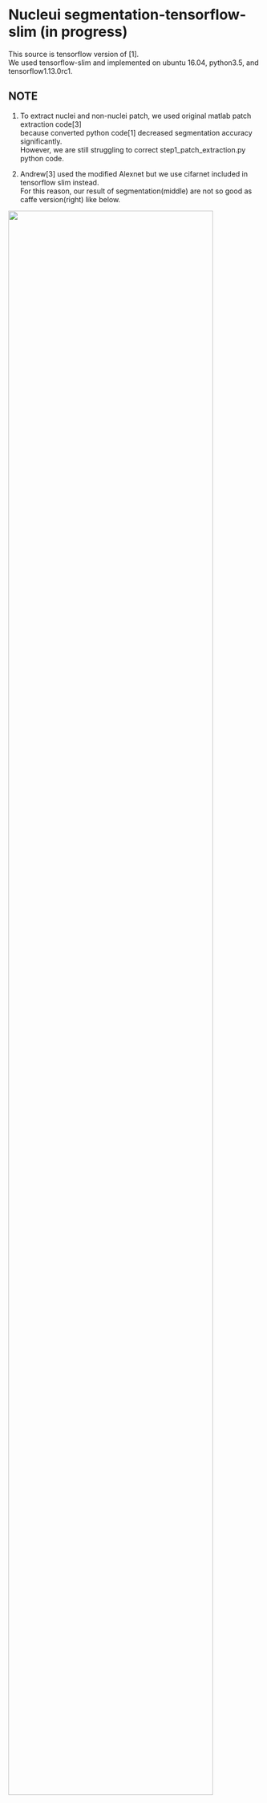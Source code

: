 # Nucleui segmentation-tensorflow-slim (in progress)
  
This source is tensorflow version of [1].   
We used tensorflow-slim and implemented on ubuntu 16.04, python3.5, and tensorflow1.13.0rc1.  
   



## NOTE

1) To extract nuclei and non-nuclei patch, we used original matlab patch extraction code[3]   
because converted python code[1] decreased segmentation accuracy significantly.   
However, we are still struggling to correct step1_patch_extraction.py python code.   

2) Andrew[3] used the modified Alexnet but we use cifarnet included in tensorflow slim instead.  
For this reason, our result of segmentation(middle) are not so good as caffe version(right) like below.  
 

<div>
<img src="https://user-images.githubusercontent.com/46143444/53543054-8e333600-3b64-11e9-89c5-910007a497a1.png" width="90%"></img>
</div>




## Requirments
python3.5  
tensorflow

Current version ran on CPU. Install tensorflow-gpu version and chagne below code if we want to run on GPU.

```bash
   cd DEEP_TUTORIAL_ROOT
   gedit step4_train_image_classifier.py

   ------------------------------------------------------
   tf.app.flags.DEFINE_boolean('clone_on_cpu', True,
                            'Use CPUs to deploy clones.')
   change to 

   tf.app.flags.DEFINE_boolean('clone_on_cpu', False,
                            'Use CPUs to deploy clones.')
   -----------------------------------------------------

```

## Overview  
### Quick start

User can run test step(step5 and step6) with a little modfication in below script using a pre-trained model.   
For instance, change CHECKPOINT_DIR variable to the directory where a pre-trained or user-generated model exists.    

```bash
   cd DEEP_TUTORIAL_ROOT
   ./train_test_nuclei.sh
```

### Data  
Download [dataset(train and valiation tfRecord)](http://naver.me/Fyamxy1v)
URL_PASSWORD: 1234

```bash
   cd DEEP_TUTORIAL_ROOT/data/1-nuclei/images
   mv DOWNLOAD_DIR/nuclei* ./
```


For step6 segmentation, original image is on [here](http://andrewjanowczyk.com/wp-static/nuclei.tgz)
 

### Training/Evalution  
```bash
   cd DEEP_TUTORIAL_ROOT/
   step1_patch_extraction.py (not recommended!. use original patch extraction matlab code)
   step2_cross_validation_creation.py 
   step3_generate_datasets 
   step4_train_image_classifier.py 
   step5_eval_image_classifier.py 
```

### Segmentation
```bash
   cd DEEP_TUTORIAL_ROOT/
   step6_segment_test_images.py 
```

### Output generation time
It taks to segment an image very long time (almost ~65 minutes / orginal caffe ~75 minutes on one 1080ti GPU)   
Fortunately, Andrew[3] reduced processing time considerably in [4].   

## Acknowledgements  
 We would like to thank the authors of DLtutorialCode[2], which we use in this work.

## References  
[1][python version of [3]](https://github.com/ai-lab-circle/deep_tutorial_python)   
[2]https://github.com/tensorflow/tensorflow/tree/master/tensorflow/contrib/slim   
[3][original source](https://github.com/choosehappy/public/tree/master/DL%20tutorial%20Code)   
[4]http://www.andrewjanowczyk.com/efficient-pixel-wise-deep-learning-on-large-images/   


